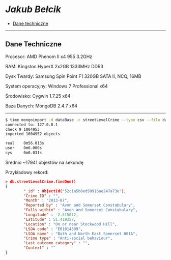 # *Jakub Bełcik*

* [Dane techniczne](#dane-techniczne)

---

## Dane Techniczne

Procesor:
	AMD Phenom II x4 955 3.2GHz

RAM:
	Kingston HyperX 2x2GB 1333MHz DDR3

Dysk Twardy:
	Samsung Spin Point F1 320GB SATA II, NCQ, 16MB

System operacyjny:
	Windows 7 Professional x64

Środowisko:
	Cygwin 1.7.25 x64

Baza Danych:
	MongoDB 2.4.7 x64

---

```sh
$ time mongoimport -d dataBase -c streetLevelCrime --type csv --file data.police.uk-cps-2013.07=2013.10-street.csv --headerline
connected to: 127.0.0.1
check 9 1004953
imported 1004952 objects

real    0m56.013s
user    0m0.000s
sys     0m0.031s
```

Średnio ~17941 objektów na sekundę

Przykładowy rekord:

```json
> db.streetLevelCrime.findOne()
{
        "_id" : ObjectId("52c1a5b0ed50916ae247a73e"),
        "Crime ID" : "",
        "Month" : "2013-07",
        "Reported by" : "Avon and Somerset Constabulary",
        "Falls within" : "Avon and Somerset Constabulary",
        "Longitude" : -2.515072,
        "Latitude" : 51.419357,
        "Location" : "On or near Stockwood Hill",
        "LSOA code" : "E01014399",
        "LSOA name" : "Bath and North East Somerset 001A",
        "Crime type" : "Anti-social behaviour",
        "Last outcome category" : "",
        "Context" : ""
}
```
